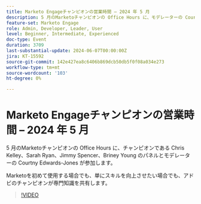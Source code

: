```yaml
---
title: Marketo Engageチャンピオンの営業時間 – 2024 年 5 月
description: 5 月のMarketoチャンピオンの Office Hours に、モデレーターの Courtny Edwards-Jones 氏とともに、Chris Kelley 氏、Sarah Ryan 氏、Jimmy Spencer 氏、Briney Young 氏のパネルをご覧ください。Marketoを初めて使用する場合でも、スキルを向上させたい場合でも、当社のチャンピオンが専門知識を提供します。
feature-set: Marketo Engage
role: Admin, Developer, Leader, User
level: Beginner, Intermediate, Experienced
doc-type: Event
duration: 3709
last-substantial-update: 2024-06-07T00:00:00Z
jira: KT-15592
source-git-commit: 142e427ea8c6406b869dcb50db5f0f08a034e273
workflow-type: tm+mt
source-wordcount: '103'
ht-degree: 0%

---
```



# Marketo Engageチャンピオンの営業時間 – 2024 年 5 月

5 月のMarketoチャンピオンの Office Hours に、チャンピオンである Chris Kelley、Sarah Ryan、Jimmy Spencer、Briney Young のパネルとモデレーターの Courtny Edwards-Jones が参加します。

Marketoを初めて使用する場合でも、単にスキルを向上させたい場合でも、アドビのチャンピオンが専門知識を共有します。

>[!VIDEO](https://video.tv.adobe.com/v/3429357/?learn=on)
